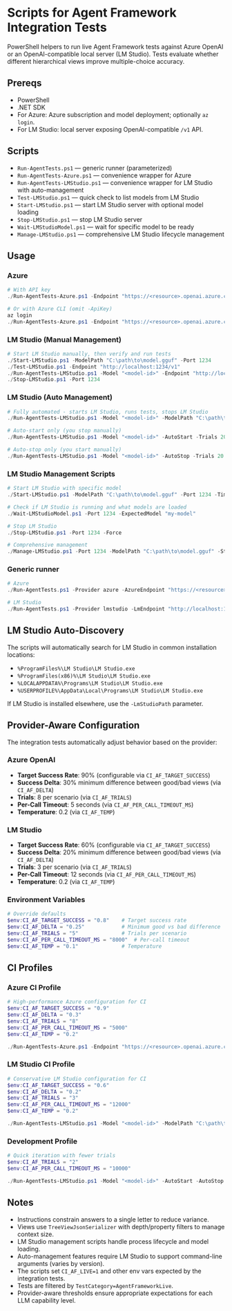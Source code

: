 # Scripts for Agent Framework Integration Tests

PowerShell helpers to run live Agent Framework tests against Azure OpenAI or an OpenAI-compatible local server (LM Studio). Tests evaluate whether different hierarchical views improve multiple-choice accuracy.

## Prereqs
- PowerShell
- .NET SDK
- For Azure: Azure subscription and model deployment; optionally `az login`.
- For LM Studio: local server exposing OpenAI-compatible `/v1` API.

## Scripts

- `Run-AgentTests.ps1` — generic runner (parameterized)
- `Run-AgentTests-Azure.ps1` — convenience wrapper for Azure
- `Run-AgentTests-LMStudio.ps1` — convenience wrapper for LM Studio with auto-management
- `Test-LMStudio.ps1` — quick check to list models from LM Studio
- `Start-LMStudio.ps1` — start LM Studio server with optional model loading
- `Stop-LMStudio.ps1` — stop LM Studio server
- `Wait-LMStudioModel.ps1` — wait for specific model to be ready
- `Manage-LMStudio.ps1` — comprehensive LM Studio lifecycle management

## Usage

### Azure
```powershell
# With API key
./Run-AgentTests-Azure.ps1 -Endpoint "https://<resource>.openai.azure.com/openai/v1" -Deployment "<deploy>" -ApiKey "<key>" -Trials 20 -Temperature 0.2 -TargetSuccess 0.9

# Or with Azure CLI (omit -ApiKey)
az login
./Run-AgentTests-Azure.ps1 -Endpoint "https://<resource>.openai.azure.com/openai/v1" -Deployment "<deploy>"
```

### LM Studio (Manual Management)
```powershell
# Start LM Studio manually, then verify and run tests
./Start-LMStudio.ps1 -ModelPath "C:\path\to\model.gguf" -Port 1234
./Test-LMStudio.ps1 -Endpoint "http://localhost:1234/v1"
./Run-AgentTests-LMStudio.ps1 -Model "<model-id>" -Endpoint "http://localhost:1234/v1" -Trials 20 -Temperature 0.2 -TargetSuccess 0.9
./Stop-LMStudio.ps1 -Port 1234
```

### LM Studio (Auto Management)
```powershell
# Fully automated - starts LM Studio, runs tests, stops LM Studio
./Run-AgentTests-LMStudio.ps1 -Model "<model-id>" -ModelPath "C:\path\to\model.gguf" -AutoStart -AutoStop -Trials 20 -Temperature 0.2 -TargetSuccess 0.9

# Auto-start only (you stop manually)
./Run-AgentTests-LMStudio.ps1 -Model "<model-id>" -AutoStart -Trials 20

# Auto-stop only (you start manually)
./Run-AgentTests-LMStudio.ps1 -Model "<model-id>" -AutoStop -Trials 20
```

### LM Studio Management Scripts
```powershell
# Start LM Studio with specific model
./Start-LMStudio.ps1 -ModelPath "C:\path\to\model.gguf" -Port 1234 -TimeoutSeconds 60

# Check if LM Studio is running and what models are loaded
./Wait-LMStudioModel.ps1 -Port 1234 -ExpectedModel "my-model"

# Stop LM Studio
./Stop-LMStudio.ps1 -Port 1234 -Force

# Comprehensive management
./Manage-LMStudio.ps1 -Port 1234 -ModelPath "C:\path\to\model.gguf" -StartTimeoutSeconds 60 -ModelTimeoutSeconds 30
```

### Generic runner
```powershell
# Azure
./Run-AgentTests.ps1 -Provider azure -AzureEndpoint "https://<resource>.openai.azure.com/openai/v1" -AzureDeployment "<deploy>" -AzureApiKey "<key>" -Trials 30 -Temperature 0.1 -TargetSuccess 0.95

# LM Studio
./Run-AgentTests.ps1 -Provider lmstudio -LmEndpoint "http://localhost:1234/v1" -LmModel "<model-id>" -Trials 20 -Temperature 0.2 -TargetSuccess 0.9
```

## LM Studio Auto-Discovery

The scripts will automatically search for LM Studio in common installation locations:
- `%ProgramFiles%\LM Studio\LM Studio.exe`
- `%ProgramFiles(x86)%\LM Studio\LM Studio.exe`
- `%LOCALAPPDATA%\Programs\LM Studio\LM Studio.exe`
- `%USERPROFILE%\AppData\Local\Programs\LM Studio\LM Studio.exe`

If LM Studio is installed elsewhere, use the `-LmStudioPath` parameter.

## Provider-Aware Configuration

The integration tests automatically adjust behavior based on the provider:

### Azure OpenAI
- **Target Success Rate**: 90% (configurable via `CI_AF_TARGET_SUCCESS`)
- **Success Delta**: 30% minimum difference between good/bad views (via `CI_AF_DELTA`)
- **Trials**: 8 per scenario (via `CI_AF_TRIALS`)
- **Per-Call Timeout**: 5 seconds (via `CI_AF_PER_CALL_TIMEOUT_MS`)
- **Temperature**: 0.2 (via `CI_AF_TEMP`)

### LM Studio
- **Target Success Rate**: 60% (configurable via `CI_AF_TARGET_SUCCESS`)
- **Success Delta**: 20% minimum difference between good/bad views (via `CI_AF_DELTA`)
- **Trials**: 3 per scenario (via `CI_AF_TRIALS`)
- **Per-Call Timeout**: 12 seconds (via `CI_AF_PER_CALL_TIMEOUT_MS`)
- **Temperature**: 0.2 (via `CI_AF_TEMP`)

### Environment Variables
```powershell
# Override defaults
$env:CI_AF_TARGET_SUCCESS = "0.8"    # Target success rate
$env:CI_AF_DELTA = "0.25"            # Minimum good vs bad difference
$env:CI_AF_TRIALS = "5"              # Trials per scenario
$env:CI_AF_PER_CALL_TIMEOUT_MS = "8000"  # Per-call timeout
$env:CI_AF_TEMP = "0.1"              # Temperature
```

## CI Profiles

### Azure CI Profile
```powershell
# High-performance Azure configuration for CI
$env:CI_AF_TARGET_SUCCESS = "0.9"
$env:CI_AF_DELTA = "0.3"
$env:CI_AF_TRIALS = "8"
$env:CI_AF_PER_CALL_TIMEOUT_MS = "5000"
$env:CI_AF_TEMP = "0.2"

./Run-AgentTests-Azure.ps1 -Endpoint "https://<resource>.openai.azure.com/openai/v1" -Deployment "<deploy>" -ApiKey "<key>"
```

### LM Studio CI Profile
```powershell
# Conservative LM Studio configuration for CI
$env:CI_AF_TARGET_SUCCESS = "0.6"
$env:CI_AF_DELTA = "0.2"
$env:CI_AF_TRIALS = "3"
$env:CI_AF_PER_CALL_TIMEOUT_MS = "12000"
$env:CI_AF_TEMP = "0.2"

./Run-AgentTests-LMStudio.ps1 -Model "<model-id>" -ModelPath "C:\path\to\model.gguf" -AutoStart -AutoStop
```

### Development Profile
```powershell
# Quick iteration with fewer trials
$env:CI_AF_TRIALS = "2"
$env:CI_AF_PER_CALL_TIMEOUT_MS = "10000"

./Run-AgentTests-LMStudio.ps1 -Model "<model-id>" -AutoStart -AutoStop
```

## Notes
- Instructions constrain answers to a single letter to reduce variance.
- Views use `TreeViewJsonSerializer` with depth/property filters to manage context size.
- LM Studio management scripts handle process lifecycle and model loading.
- Auto-management features require LM Studio to support command-line arguments (varies by version).
- The scripts set `CI_AF_LIVE=1` and other env vars expected by the integration tests.
- Tests are filtered by `TestCategory=AgentFrameworkLive`.
- Provider-aware thresholds ensure appropriate expectations for each LLM capability level.